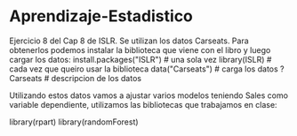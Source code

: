 # Aprendizaje-Estadistico
Ejercicio 8 del Cap 8 de ISLR. Se utilizan los datos Carseats. Para obtenerlos podemos instalar la biblioteca que viene con el libro y luego cargar los datos:
install.packages("ISLR") # una sola vez
library(ISLR) # cada vez que queiro usar la biblioteca
data("Carseats") # carga los datos
? Carseats # descripcion de los datos

Utilizando estos datos vamos a ajustar varios modelos teniendo Sales como variable dependiente, 
utilizamos las bibliotecas que trabajamos en clase:

library(rpart)
library(randomForest)
